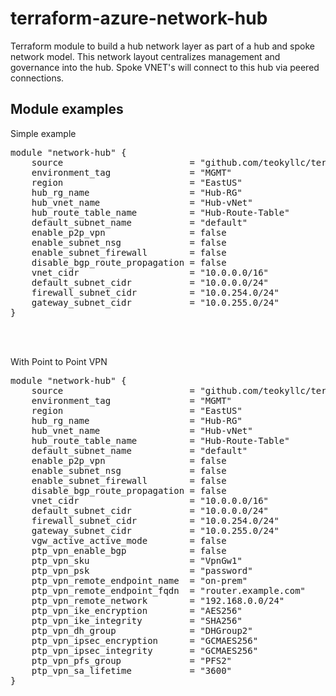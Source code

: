 # terraform-azure-network-hub
Terraform module to build a hub network layer as part of a hub and spoke network model.  This network layout centralizes management and governance into the hub.  Spoke VNET's will connect to this hub via peered connections.

## Module examples
Simple example<br>
<pre>
module "network-hub" {
    source                        = "github.com/teokyllc/terraform-azure-network-hub"
    environment_tag               = "MGMT"
    region                        = "EastUS"
    hub_rg_name                   = "Hub-RG"
    hub_vnet_name                 = "Hub-vNet"
    hub_route_table_name          = "Hub-Route-Table"
    default_subnet_name           = "default"
    enable_p2p_vpn                = false
    enable_subnet_nsg             = false
    enable_subnet_firewall        = false
    disable_bgp_route_propagation = false
    vnet_cidr                     = "10.0.0.0/16"
    default_subnet_cidr           = "10.0.0.0/24"
    firewall_subnet_cidr          = "10.0.254.0/24"
    gateway_subnet_cidr           = "10.0.255.0/24"
}
</pre><br><br>

With Point to Point VPN<br>
<pre>
module "network-hub" {
    source                        = "github.com/teokyllc/terraform-azure-network-hub"
    environment_tag               = "MGMT"
    region                        = "EastUS"
    hub_rg_name                   = "Hub-RG"
    hub_vnet_name                 = "Hub-vNet"
    hub_route_table_name          = "Hub-Route-Table"
    default_subnet_name           = "default"
    enable_p2p_vpn                = false
    enable_subnet_nsg             = false
    enable_subnet_firewall        = false
    disable_bgp_route_propagation = false
    vnet_cidr                     = "10.0.0.0/16"
    default_subnet_cidr           = "10.0.0.0/24"
    firewall_subnet_cidr          = "10.0.254.0/24"
    gateway_subnet_cidr           = "10.0.255.0/24"
    vgw_active_active_mode        = false
    ptp_vpn_enable_bgp            = false
    ptp_vpn_sku                   = "VpnGw1"
    ptp_vpn_psk                   = "password"
    ptp_vpn_remote_endpoint_name  = "on-prem"
    ptp_vpn_remote_endpoint_fqdn  = "router.example.com"
    ptp_vpn_remote_network        = "192.168.0.0/24"
    ptp_vpn_ike_encryption        = "AES256"
    ptp_vpn_ike_integrity         = "SHA256"
    ptp_vpn_dh_group              = "DHGroup2"
    ptp_vpn_ipsec_encryption      = "GCMAES256"
    ptp_vpn_ipsec_integrity       = "GCMAES256"
    ptp_vpn_pfs_group             = "PFS2"
    ptp_vpn_sa_lifetime           = "3600"
}
</pre><br><br>